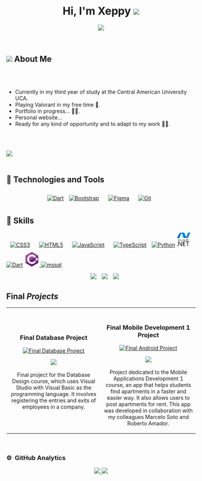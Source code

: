 <!--  -->
<h1 align="center"><b>Hi, I'm Xeppy</b> <img src="https://media.giphy.com/media/hvRJCLFzcasrR4ia7z/giphy.gif" width="35"></h1>

<p align="center">
  <a href="https://github.com/DenverCoder1/readme-typing-svg"><img src="https://readme-typing-svg.herokuapp.com?font=Time+New+Roman&color=cyan&size=25&center=true&vCenter=true&width=600&height=100&lines=Computer+Science+Student..&hearts;++;Developer+in+Progress..,;..&hearts;++"></a>
</p>

<br>

## <picture><img src="https://i.pinimg.com/originals/27/de/41/27de41b89efe997ca5b7f689ceb22986.gif" width="50px"></picture> **About Me**


<br>

<br>

- Currently in my third year of study at the Central American University UCA.
- Playing Valorant in my free time 🐢.
- Portfolio in progress... 👷🚧.
- Personal website...
- Ready for any kind of opportunity and to adapt to my work 🧑‍🍳.

<br><br>


<img src="https://user-images.githubusercontent.com/73097560/115834477-dbab4500-a447-11eb-908a-139a6edaec5c.gif"><br><br>
<h2>🔧 Technologies and Tools</h2>
<div align="center">  
<a href="https://dart.dev/" target="_blank" rel="noreferrer"><img src="https://raw.githubusercontent.com/danielcranney/readme-generator/main/public/icons/skills/dart-colored.svg" width="36" height="36" alt="Dart" /></a>
<a href="https://getbootstrap.com/docs/3.4/javascript/" target="_blank"><img style="margin: 10px" src="https://profilinator.rishav.dev/skills-assets/bootstrap-plain.svg" alt="Bootstrap" height="50" /></a>  
<a href="https://www.figma.com/" target="_blank"><img style="margin: 10px" src="https://profilinator.rishav.dev/skills-assets/figma-icon.svg" alt="Figma" height="50" /></a> 
<a href="https://github.com/" target="_blank"><img style="margin: 10px" src="https://profilinator.rishav.dev/skills-assets/git-scm-icon.svg" alt="Git" height="50" /></a>  
</div>

  <h2>🔧 Skills</h2>
<a href="https://www.w3schools.com/css/" target="_blank"><img style="margin: 10px" src="https://profilinator.rishav.dev/skills-assets/css3-original-wordmark.svg" alt="CSS3" height="50" /></a>  
<a href="https://en.wikipedia.org/wiki/HTML5" target="_blank"><img style="margin: 10px" src="https://profilinator.rishav.dev/skills-assets/html5-original-wordmark.svg" alt="HTML5" height="50" /></a>  
<a href="https://www.javascript.com/" target="_blank"><img style="margin: 10px" src="https://profilinator.rishav.dev/skills-assets/javascript-original.svg" alt="JavaScript" height="50" /></a>  
<a href="https://www.typescriptlang.org/" target="_blank"><img style="margin: 10px" src="https://profilinator.rishav.dev/skills-assets/typescript-original.svg" alt="TypeScript" height="50" /></a>  
<a href="https://www.python.org/" target="_blank" rel="noreferrer"><img src="https://raw.githubusercontent.com/danielcranney/readme-generator/main/public/icons/skills/python-colored.svg" width="36" height="36" alt="Python" /></a>
<a href="https://dotnet.microsoft.com/" target="_blank" rel="noreferrer"> <img src="https://raw.githubusercontent.com/devicons/devicon/master/icons/dot-net/dot-net-original-wordmark.svg" alt="dotnet" width="40" height="40"/> </a> 
<a href="https://dart.dev/" target="_blank" rel="noreferrer"><img src="https://raw.githubusercontent.com/danielcranney/readme-generator/main/public/icons/skills/dart-colored.svg" width="36" height="36" alt="Dart" /></a>
 <a href="https://www.w3schools.com/cs/" target="_blank" rel="noreferrer"> <img src="https://raw.githubusercontent.com/devicons/devicon/master/icons/csharp/csharp-original.svg" alt="csharp" width="40" height="40"/>
 <a href="https://www.microsoft.com/en-us/sql-server" target="_blank" rel="noreferrer"> <img src="https://www.svgrepo.com/show/303229/microsoft-sql-server-logo.svg" alt="mssql" width="40" height="40"/> </a> 



</td><td valign="top" width="33%">

<p align="center">

<div align="center" class="icons-social" style="margin-left: 10px;">
    <a style="margin-left: 10px;" target="_blank" href="https://www.facebook.com/allanalexander.silvacampos.9">
        <img src="https://img.icons8.com/doodle/40/000000/facebook--v2.png"></a>
    <a style="margin-left: 10px;" target="_blank" href="https://www.instagram.com/xeppyz/">
        <img src="https://img.icons8.com/doodle/40/000000/instagram-new--v2.png"></a>
    <a style="margin-left: 10px;" target="_blank" href="https://twitter.com/xeppyz">
        <img src="https://img.icons8.com/doodle/1x/twitter-squared--v2.png" ></a>
</div>

</p>

## Final *Projects*
<table>
<tr>
<td width="50%">
<h3 align="center">Final Database Project</h3>
<div align="center">
<a href="https://github.com/Xeppyz/SistemaControlEyS.git" target="_blank"><img src="https://media.giphy.com/media/SWoSkN6DxTszqIKEqv/giphy.gif" width="400" alt="Final Database Project"></a>
<p>
<a href="https://github.com/Xeppyz/SistemaControlEyS.git" target="_blank">
<img src="https://img.shields.io/badge/CODE-ff9?style=for-the-badge&logo=github&logoColor=black">
</a>
</p>
<p>Final project for the Database Design course, which uses Visual Studio with Visual Basic as the programming language. It involves registering the entries and exits of employees in a company.</p>
</div>
</td>

<td width="50%">
<br>
<h3 align="center">Final Mobile Development 1 Project</h3>
<div align="center">
<a href="https://github.com/Xeppyz/Neo-tech-DAMO1.git" target="_blank"><img src="https://i.pinimg.com/originals/70/37/d4/7037d478852af21357f038fac2d2e9f6.gif" width="400" alt="Final Android Project"></a>
<br>
<p>
<a href="https://github.com/Xeppyz/Neo-tech-DAMO1.git" target="_blank">
<img src="https://img.shields.io/badge/CODE-80ffaa?style=for-the-badge&logo=github&logoColor=black">
</a>
</p>Project dedicated to the Mobile Applications Development 1 course, an app that helps students find apartments in a faster and easier way. It also allows users to post apartments for rent. This app was developed in collaboration with my colleagues Marcelo Soto and Roberto Amador.</p>
</div>
</td>
</table>
</div>
<br>

### ⚙️ &nbsp;GitHub Analytics

<p align="center">
<a href="https://github.com/Xeppyz">
  <img height="180em" src="https://github-readme-stats-eight-theta.vercel.app/api?username=Xeppyz&show_icons=true&theme=algolia&include_all_commits=true&count_private=true"/>
  <img height="180em" src="https://github-readme-stats-eight-theta.vercel.app/api/top-langs/?username=Xeppyz&layout=compact&langs_count=8&theme=algolia"/>
</a>
</p>
